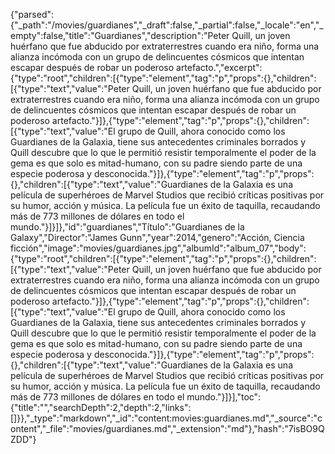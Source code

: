 {"parsed":{"_path":"/movies/guardianes","_draft":false,"_partial":false,"_locale":"en","_empty":false,"title":"Guardianes","description":"Peter Quill, un joven huérfano que fue abducido por extraterrestres cuando era niño, forma una alianza incómoda con un grupo de delincuentes cósmicos que intentan escapar después de robar un poderoso artefacto.","excerpt":{"type":"root","children":[{"type":"element","tag":"p","props":{},"children":[{"type":"text","value":"Peter Quill, un joven huérfano que fue abducido por extraterrestres cuando era niño, forma una alianza incómoda con un grupo de delincuentes cósmicos que intentan escapar después de robar un poderoso artefacto."}]},{"type":"element","tag":"p","props":{},"children":[{"type":"text","value":"El grupo de Quill, ahora conocido como los Guardianes de la Galaxia, tiene sus antecedentes criminales borrados y Quill descubre que lo que le permitió resistir temporalmente el poder de la gema es que solo es mitad-humano, con su padre siendo parte de una especie poderosa y desconocida."}]},{"type":"element","tag":"p","props":{},"children":[{"type":"text","value":"Guardianes de la Galaxia es una película de superhéroes de Marvel Studios que recibió críticas positivas por su humor, acción y música. La película fue un éxito de taquilla, recaudando más de 773 millones de dólares en todo el mundo."}]}]},"id":"guardianes","Título":"Guardianes de la Galaxy","Director":"James Gunn","year":2014,"genero":"Acción, Ciencia ficción","image":"movies/guardianes.jpg","albumId":"album_07","body":{"type":"root","children":[{"type":"element","tag":"p","props":{},"children":[{"type":"text","value":"Peter Quill, un joven huérfano que fue abducido por extraterrestres cuando era niño, forma una alianza incómoda con un grupo de delincuentes cósmicos que intentan escapar después de robar un poderoso artefacto."}]},{"type":"element","tag":"p","props":{},"children":[{"type":"text","value":"El grupo de Quill, ahora conocido como los Guardianes de la Galaxia, tiene sus antecedentes criminales borrados y Quill descubre que lo que le permitió resistir temporalmente el poder de la gema es que solo es mitad-humano, con su padre siendo parte de una especie poderosa y desconocida."}]},{"type":"element","tag":"p","props":{},"children":[{"type":"text","value":"Guardianes de la Galaxia es una película de superhéroes de Marvel Studios que recibió críticas positivas por su humor, acción y música. La película fue un éxito de taquilla, recaudando más de 773 millones de dólares en todo el mundo."}]}],"toc":{"title":"","searchDepth":2,"depth":2,"links":[]}},"_type":"markdown","_id":"content:movies:guardianes.md","_source":"content","_file":"movies/guardianes.md","_extension":"md"},"hash":"7isBO9QZDD"}